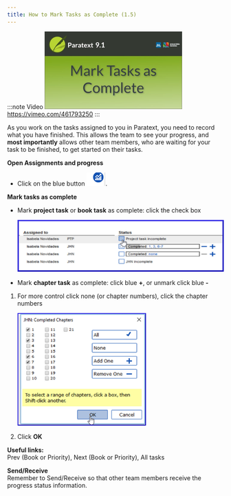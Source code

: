 ```yaml
---
title: How to Mark Tasks as Complete (1.5)
---
```


:::note Video
[![ ](../../media/1.5.png)](https://vimeo.com/461793250)  
https://vimeo.com/461793250
:::


As you work on the tasks assigned to you in Paratext, you need to record what you have finished. This allows the team to see your progress, and **most importantly** allows other team members, who are waiting for your task to be finished, to get started on their tasks.

**Open Assignments and progress**  
-  Click on the blue button ![](../../media/9c6773b2653dfd507ecbec0fd0936b7b.png).

**Mark tasks as complete**  
-  Mark **project task** or **book task** as complete: click the check box

    ![](../../media/ac7b548db83d0f8b86b8b4474bb48880.png)

-  Mark **chapter task** as complete: click blue **+**, or unmark click blue **-**
  
1.  For more control click none (or chapter numbers), click the chapter numbers

    ![](../../media/4f60d7588b6e9e599c40aa94deb9dcf6.png)

1.  Click **OK**

**Useful links:**  
Prev (Book or Priority), Next (Book or Priority), All tasks

**Send/Receive**  
Remember to Send/Receive so that other team members receive the progress status information.

